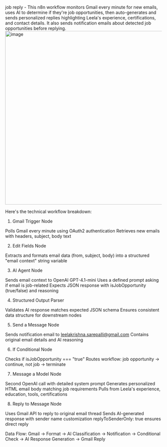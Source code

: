job reply - This n8n workflow monitors Gmail every minute for new emails, uses AI to determine if they're job opportunities, then auto-generates and sends personalized replies highlighting Leela's experience, certifications, and contact details. It also sends notification emails about detected job opportunities before replying.
<img width="1600" height="558" alt="image" src="https://github.com/user-attachments/assets/1511f920-b617-4143-9bcd-0df13f2d0164" />

Here's the technical workflow breakdown:
1. Gmail Trigger Node

Polls Gmail every minute using OAuth2 authentication
Retrieves new emails with headers, subject, body text

2. Edit Fields Node

Extracts and formats email data (from, subject, body) into a structured "email context" string variable

3. AI Agent Node

Sends email context to OpenAI GPT-4.1-mini
Uses a defined prompt asking if email is job-related
Expects JSON response with isJobOpportunity (true/false) and reasoning

4. Structured Output Parser

Validates AI response matches expected JSON schema
Ensures consistent data structure for downstream nodes

5. Send a Message Node

Sends notification email to leelakrishna.sarepalli@gmail.com
Contains original email details and AI reasoning

6. If Conditional Node

Checks if isJobOpportunity === "true"
Routes workflow: job opportunity → continue, not job → terminate

7. Message a Model Node

Second OpenAI call with detailed system prompt
Generates personalized HTML email body matching job requirements
Pulls from Leela's experience, education, tools, certifications

8. Reply to Message Node

Uses Gmail API to reply to original email thread
Sends AI-generated response with sender name customization
replyToSenderOnly: true ensures direct reply

Data Flow: Gmail → Format → AI Classification → Notification → Conditional Check → AI Response Generation → Gmail Reply
